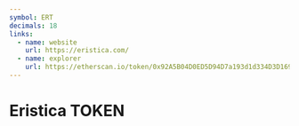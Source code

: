 ```yaml
---
symbol: ERT
decimals: 18
links:
  - name: website
    url: https://eristica.com/
  - name: explorer
    url: https://etherscan.io/token/0x92A5B04D0ED5D94D7a193d1d334D3D16996f4E13
---
```


# Eristica TOKEN
